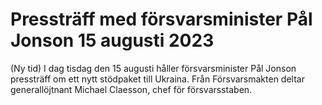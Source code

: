 # Pressträff med försvarsminister Pål Jonson 15 augusti 2023

(Ny tid) I dag tisdag den 15 augusti håller försvarsminister Pål Jonson pressträff om ett nytt stödpaket till Ukraina. Från Försvarsmakten deltar generallöjtnant Michael Claesson, chef för försvarsstaben.
